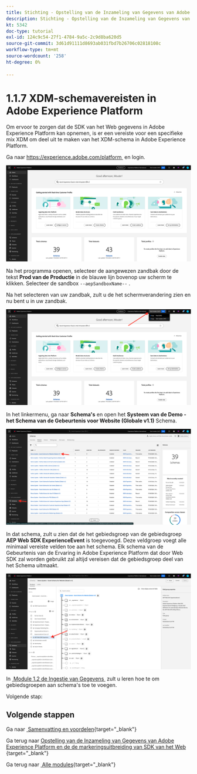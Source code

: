```yaml
---
title: Stichting - Opstelling van de Inzameling van Gegevens van Adobe Experience Platform en de uitbreiding van SDK van het Web - vereisten van het Schema XDM in Adobe Experience Platform
description: Stichting - Opstelling van de Inzameling van Gegevens van Adobe Experience Platform en de uitbreiding van SDK van het Web - vereisten van het Schema XDM in Adobe Experience Platform
kt: 5342
doc-type: tutorial
exl-id: 124c9c54-27f1-4784-9a5c-2c9d8ba620d5
source-git-commit: 3d61d91111d8693ab031fbd7b26706c02818108c
workflow-type: tm+mt
source-wordcount: '258'
ht-degree: 0%

---
```


# 1.1.7 XDM-schemavereisten in Adobe Experience Platform

Om ervoor te zorgen dat de SDK van het Web gegevens in Adobe Experience Platform kan opnemen, is er een vereiste voor een specifieke mix XDM om deel uit te maken van het XDM-schema in Adobe Experience Platform.

Ga naar [&#x200B; https://experience.adobe.com/platform &#x200B;](https://experience.adobe.com/platform) en login.

![&#x200B; Debugger AEP &#x200B;](./images/exp1.png)

Na het programma openen, selecteer de aangewezen zandbak door de tekst **Prod van de Productie** in de blauwe lijn bovenop uw scherm te klikken. Selecteer de sandbox `--aepSandboxName--` .

Na het selecteren van uw zandbak, zult u de het schermverandering zien en nu bent u in uw zandbak.

![&#x200B; Debugger AEP &#x200B;](./images/exp2.png)

In het linkermenu, ga naar **Schema&#39;s** en open het **Systeem van de Demo - het Schema van de Gebeurtenis voor Website (Globale v1.1)** Schema.

![&#x200B; Debugger AEP &#x200B;](./images/exp3.png)

In dat schema, zult u zien dat de het gebiedsgroep van de gebiedsgroep **AEP Web SDK ExperienceEvent** is toegevoegd. Deze veldgroep voegt alle minimaal vereiste velden toe aan het schema. Elk schema van de Gebeurtenis van de Ervaring in Adobe Experience Platform dat door Web SDK zal worden gebruikt zal altijd vereisen dat de gebiedsgroep deel van het Schema uitmaakt.

![&#x200B; Debugger AEP &#x200B;](./images/exp4.png)

In [&#x200B; Module 1.2 de Ingestie van Gegevens &#x200B;](./../dc1.2/data-ingestion.md) zult u leren hoe te om gebiedsgroepen aan schema&#39;s toe te voegen.

Volgende stap:

## Volgende stappen

Ga naar [&#x200B; Samenvatting en voordelen &#x200B;](./summary.md){target="_blank"}

Ga terug naar [&#x200B; Opstelling van de Inzameling van Gegevens van Adobe Experience Platform en de de markeringsuitbreiding van SDK van het Web &#x200B;](./data-ingestion-launch-web-sdk.md){target="_blank"}

Ga terug naar [&#x200B; Alle modules &#x200B;](./../../../../overview.md){target="_blank"}

